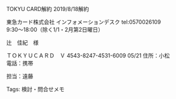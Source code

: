 TOKYU CARD解約 2019/8/18解約

東急カード株式会社 インフォメーションデスク tel:0570026109  
9:30～18:00（除く1/1・2月第2日曜日）  

辻　佳紀　様

ＴＯＫＹＵＣＡＲＤ　Ｖ 4543-8247-4531-6009 05/21 住所：小松  
電話：携帯  

担当：遠藤

Tags: 検討・問合せメモ